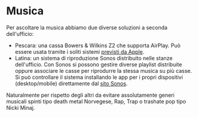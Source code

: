# Musica

Per ascoltare la musica abbiamo due diverse soluzioni a seconda dell'ufficio:

* Pescara: una cassa Bowers & Wilkins Z2 che supporta AirPlay. Può essere usata tramite i soliti
sistemi [previsti da Apple](https://support.apple.com/en-us/HT202809).
* Latina: un sistema di riproduzione Sonos distribuito nelle stanze dell'ufficio. Con Sonos si
possono gestire diverse playlist distribuite oppure associare le casse per riprodurre la stessa
musica su più casse. Si può controllare il sistema installando le app per i propri dispositivi
(desktop/mobile) direttamente dal [sito Sonos](https://www.sonos.com/redir/controller_software_mac).

Naturalmente per rispetto degli altri da evitare assolutamente generi musicali spinti tipo death
metal Norvegese, Rap, Trap o trashate pop tipo Nicki Minaj.
